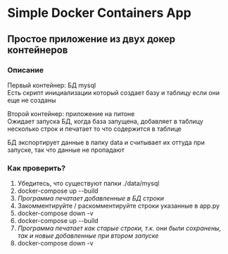 # Simple Docker Containers App

## Простое приложение из двух докер контейнеров

### Описание
Первый контейнер: БД mysql \
Есть скрипт инициализации который создает базу и таблицу если они еще не созданы

Второй контейнер: приложение на питоне \
Ожидает запуска БД, когда база запущена, добавляет в таблицу несколько строк и печатает то что содержится в таблице

БД экспортирует данные в папку data и считывает их оттуда при запуске, так что данные не пропадают

### Как проверить?

1. Убедитесь, что существуют папки ./data/mysql
2. docker-compose up --build
3. *Программа печатает добавленные в БД строки*
4. Закомментируйте / раскомментируйте строки указанные в app.py
5. docker-compose down -v
6. docker-compose up --build
7. *Программа печатает как старые строки, т.к. они были сохранены, так и новые добавленные при втором запуске*
8. docker-compose down -v
